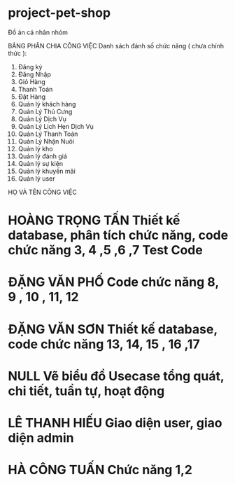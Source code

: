 # project-pet-shop
Đồ án cá nhân nhóm

BẢNG PHÂN CHIA CÔNG VIỆC
Danh sách đánh số chức năng ( chưa chính thức ):
1. Đăng ký
2. Đăng Nhập
3. Giỏ Hàng 
4. Thanh Toán
5. Đặt Hàng
6. Quản lý khách hàng
7. Quản Lý Thú Cưng
8. Quản Lý Dịch Vụ
9. Quản Lý Lịch Hẹn Dịch Vụ
10. Quản Lý Thanh Toán 
11. Quản Lý Nhận Nuôi
12. Quản lý kho
13. Quản lý đánh giá
14. Quản lý sự kiện
15. Quản lý khuyến mãi
16. Quản lý user


HỌ VÀ TÊN	CÔNG VIỆC
# HOÀNG TRỌNG TẤN	Thiết kế database, phân tích chức năng, code chức năng 3, 4 ,5 ,6 ,7 Test Code
# ĐẶNG VĂN PHỐ	Code chức năng 8, 9 , 10 , 11, 12
# ĐẶNG VĂN SƠN	Thiết kế database, code chức năng 13, 14, 15 , 16 ,17
# NULL	Vẽ biểu đồ Usecase tổng quát, chi tiết, tuần tự, hoạt động
# LÊ THANH HIẾU	Giao diện user, giao diện admin
# HÀ CÔNG TUẤN	Chức năng 1,2


